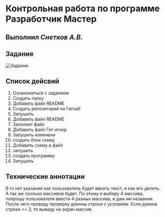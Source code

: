 # Контрольная работа по программе Разработчик Мастер
## Выполнил *Снетков А.В.* 

## Задание 

![Задание](https://gbcdn.mrgcdn.ru/uploads/asset/4312773/attachment/ed8c1f2c15da325114976e1c313ef5f8.png "Задание для Контрольной работы")

## Список дейсвий
1. Ознакомиться с заданием
2. Создать папку
3. Добавить файл README
3. Создать репозиторий на Гитхаб
4. Запушить
3. Добавить файл README
4. Заполнит файл
5. Добавить файл Гит игнор
6. Запушить изменени
7. создать блок схему
8. Добавить схему в файл
9. запушить
10. создать программу
11. Запушить

## Технические аннотации

В тз нет указания как пользователь будет ввоить текст, и как его делить. А так же сколько массивов будет. По этому я выберу 4 массива, попрошу пользователя ввести 4 разных массива, и дам им названия. После чего проведу проверку длинны строки с условием. Если длинна строки <= 3, то выведу на экран массив. 

